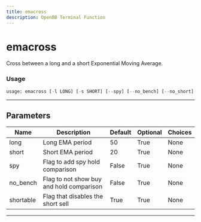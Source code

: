 ```yaml
---
title: emacross
description: OpenBB Terminal Function
---
```


# emacross

Cross between a long and a short Exponential Moving Average.

### Usage 
```python
usage: emacross [-l LONG] [-s SHORT] [--spy] [--no_bench] [--no_short]
```

---
## Parameters

| Name | Description | Default | Optional | Choices |
| ---- | ----------- | ------- | -------- | ------- |
| long | Long EMA period | 50 | True | None |
| short | Short EMA period | 20 | True | None |
| spy | Flag to add spy hold comparison | False | True | None |
| no_bench | Flag to not show buy and hold comparison | False | True | None |
| shortable | Flag that disables the short sell | True | True | None |


---
